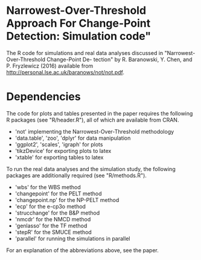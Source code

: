 # Narrowest-Over-Threshold Approach For Change-Point Detection: Simulation code"
The R code for simulations and real data analyses discussed in "Narrowest-Over-Threshold Change-Point De-
tection" by R. Baranowski, Y. Chen, and P. Fryzlewicz (2016) available from http://personal.lse.ac.uk/baranows/not/not.pdf.

# Dependencies
The code for plots and tables presented in the paper requires the following R packages (see "R/header.R"), all of which are available from CRAN.
- 'not' implementing the Narrowest-Over-Threshold methodology
- 'data.table', 'zoo', 'dplyr' for data manipulation
- 'ggplot2', 'scales', 'igraph' for plots
- 'tikzDevice' for exporting plots to latex
- 'xtable' for exporting tables to latex

To run the real data analyses and the simulation study, the following packages are additionally required (see "R/methods.R").
- 'wbs' for the WBS method
- 'changepoint' for the PELT method
- 'changepoint.np' for the NP-PELT method
- 'ecp' for the e-cp3o method
- 'strucchange' for the B&P method
- 'nmcdr' for the NMCD method
- 'genlasso' for the TF method
- 'stepR' for the SMUCE method
- 'parallel' for running the simulations in parallel

For an explanation of the abbreviations above, see the paper.